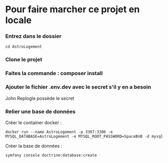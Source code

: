 # Pour faire marcher ce projet en locale

### Entrez dans le dossier
```cd AstroLogement```

### Clone le projet

### Faites la commande : composer install

### Ajouter le fichier .env.dev avec le secret s'il y en a besoin
John Replogle possède le secret

### Relier une base de données
Créer le container docker :


```docker run --name AstroLogement -p 3307:3306 -e MYSQL_DATABASE=AstroLogement -e MYSQL_ROOT_PASSWORD=SpaceBnB -d mysql```


Créer la base de données : 


```symfony console doctrine:database:create```
